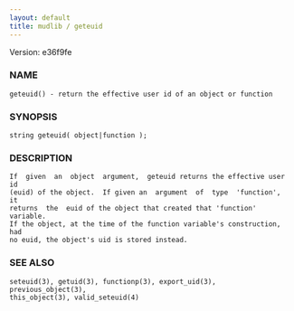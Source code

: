 ```yaml
---
layout: default
title: mudlib / geteuid
---
```


Version: e36f9fe




### NAME
    geteuid() - return the effective user id of an object or function


### SYNOPSIS
    string geteuid( object|function );


### DESCRIPTION
    If  given  an  object  argument,  geteuid returns the effective user id
    (euid) of the object.  If given an  argument  of  type  'function',  it
    returns  the  euid of the object that created that 'function' variable.
    If the object, at the time of the function variable's construction, had
    no euid, the object's uid is stored instead.


### SEE ALSO
    seteuid(3), getuid(3), functionp(3), export_uid(3), previous_object(3),
    this_object(3), valid_seteuid(4)




